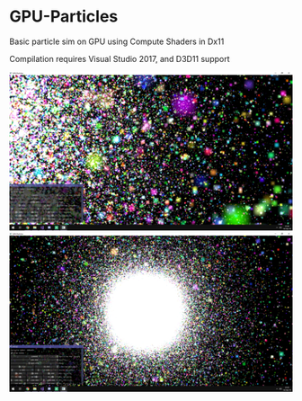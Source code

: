 # GPU-Particles
Basic particle sim on GPU using Compute Shaders in Dx11

Compilation requires Visual Studio 2017, and D3D11 support

![Screenshot](https://github.com/Themperror/GPU-Particles/blob/master/image.png)
![Screenshot](https://github.com/Themperror/GPU-Particles/blob/master/image2.png)
